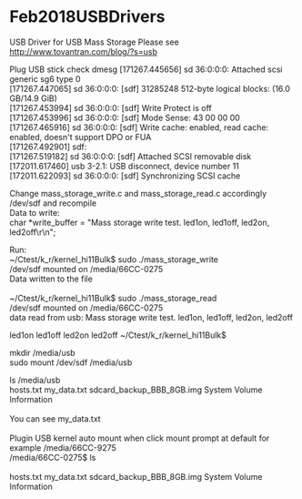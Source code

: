 # Feb2018USBDrivers
USB Driver for USB Mass Storage
Please see http://www.tovantran.com/blog/?s=usb

Plug USB stick check dmesg 
[171267.445656] sd 36:0:0:0: Attached scsi generic sg6 type 0 <br>
[171267.447065] sd 36:0:0:0: [sdf] 31285248 512-byte logical blocks: (16.0 GB/14.9 GiB)<br>
[171267.453994] sd 36:0:0:0: [sdf] Write Protect is off<br>
[171267.453996] sd 36:0:0:0: [sdf] Mode Sense: 43 00 00 00<br>
[171267.465916] sd 36:0:0:0: [sdf] Write cache: enabled, read cache: enabled, doesn't support DPO or FUA<br>
[171267.492901]  sdf:<br>
[171267.519182] sd 36:0:0:0: [sdf] Attached SCSI removable disk<br>
[172011.617460] usb 3-2.1: USB disconnect, device number 11<br>
[172011.622093] sd 36:0:0:0: [sdf] Synchronizing SCSI cache<br>

Change mass_storage_write.c and mass_storage_read.c accordingly /dev/sdf and recompile<br>
Data to write:<br>
char *write_buffer = "Mass storage write test. led1on, led1off, led2on, led2off\r\n";

Run:<br>
~/Ctest/k_r/kernel_hi11Bulk$ sudo ./mass_storage_write<br>
/dev/sdf mounted on /media/66CC-0275<br>
Data written to the file<br>
<br>
~/Ctest/k_r/kernel_hi11Bulk$ sudo ./mass_storage_read<br>
/dev/sdf mounted on /media/66CC-0275<br>
data read from usb: Mass storage write test. led1on, led1off, led2on, led2off<br>

led1on
led1off
led2on
led2off
~/Ctest/k_r/kernel_hi11Bulk$ <br>

mkdir /media/usb<br>
sudo mount /dev/sdf /media/usb<br>

ls /media/usb<br>
hosts.txt  my_data.txt  sdcard_backup_BBB_8GB.img  System Volume Information<br>
<br>
You can see my_data.txt <br>
<br>
Plugin USB kernel auto mount when click mount prompt at default for example /media/66CC-9275 <br>
/media/66CC-0275$ ls<br><br>
hosts.txt  my_data.txt  sdcard_backup_BBB_8GB.img  System Volume Information<br>




